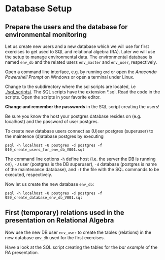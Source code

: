 # Database Setup #

## Prepare the users and the database for environmental monitoring ##

Let us create new users and a new database which we will use for first exercises to get used to SQL and relational algebra (RA). Later we will use the setup to manage environmental data. The environmental database is named `env_db` and the related users `env_master` and `env_user`, respectively.

Open a command line interface, e.g. by running `cmd` or open the *Anaconda Powershell Prompt* on Windows or open a terminal under Linux.

Change to the subdirectory where the sql scripts are located, i.e [./sql_scripts/](./sql_scripts/). The SQL scripts have the extension *.sql. 
Read the code in the scripts. Open the scripts in your favorite editor.

**Change and remember the passwords** in the SQL script creating the users!

Be sure you know the host your postgres database resides on (e.g. localhost) and the password of user postgres.

To create new database users connect as (U)ser postgres (superuser) to the maintence (d)atabase postgres by executing

	psql -h localhost -U postgres -d postgres -f 010_create_users_for_env_db_V001.sql

The command line options `-h` define host (i.e. the server the DB is running on), `-U` user (postgres is the DB superuser), `-d` database (postgres is name of the maintenance database), and `-f` the file with the SQL commands to be executed, respectively. 

Now let us create the new database `env_db`:

	psql -h localhost -U postgres -d postgres -f 020_create_database_env_db_V001.sql

## First (temporary)  relations used in the presentation on Relational Algebra ##

Now use the new DB user `env_user` to create the tables (relations) in the new database `env_db` used for the first exercises.

Have a look at the SQL script creating the tables for the _bar example_ of the RA presentation.




